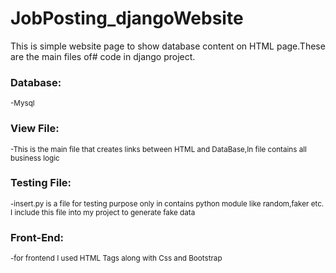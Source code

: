 # JobPosting_djangoWebsite
This is simple website page to show database content on HTML page.These are the main files of#  code in django project.
### Database:
<sub>-Mysql</sub>
### View File:
<sub>-This is the main file that creates links between HTML and DataBase,In file contains all business logic</sub>
### Testing File:
<sub>-insert.py is a file for testing purpose only in contains python module like random,faker etc. I include this file into my project to generate fake data </sub>
### Front-End:
<sub>-for frontend I used HTML Tags along with Css and Bootstrap</sub>


